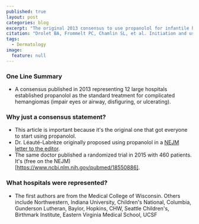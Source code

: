 ```yaml
---
published: true
layout: post
categories: blog
excerpt: "The original 2013 consensus to use propanolol for infantile hemangiomas."
citation: "Drolet BA, Frommelt PC, Chamlin SL, et al. Initiation and use of propranolol for infantile hemangioma: report of a consensus conference. Pediatrics. 2013;131(1):128-40."
tags: 
  - Dermatology
image: 
  feature: null
---
```



### One Line Summary

* A consensus published in 2013 representing 12 large hospitals established propanolol as the standard treatment for complicated hemangiomas (impair eyes or airway, disfiguring, or ulcerating).

### Why just a consensus statement?

* This article is important because it's the original one that got everyone to start using propanolol.
* Dr. Léauté-Labrèze originally proposed using propanolol in a [NEJM letter to the editor](http://www.nejm.org/doi/full/10.1056/NEJMc0708819#t=article).
* The same doctor published a randomized trial in 2015 with 460 patients. It's (free on the NEJM)[https://www.ncbi.nlm.nih.gov/pubmed/18550886].

### What hospitals were represented?

* The first authors are from the Medical College of Wisconsin. Others include Northwestern, Indiana University, Children's National, Columbia, Gunderson Lutheran, Baylor, Hopkins, CHW, Seattle Children's, Birthmark Institute, Eastern Virginia Medical School, UCSF
